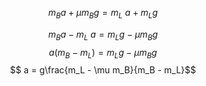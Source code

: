 <!-- $$\sum^n_{k=1}0.12~0.6^{k-1}=1$$
$$\iff 0.12 + 0.12*0.06+0.12*0.06^2+\cdots+0.12*0.06^n$$
$$\iff a_1\frac {k^n-1} {k-1}$$
$$\iff 0.12\frac {0.06^n-1} {0.06-1}$$
$$\frac {a_1}{1-k}$$

---

$$\Sigma F=ma$$

$$a: constant$$

$$\Sigma F = 30kn = 10\_000kg$$
$$\Sigma F = 30kn = 10\_000kg$$
$$300000kg*m/s^2=10\_000kg*a$$
$$3m/s^2=a$$

---

$$\Sigma F_t = 6000kg * 3m/s^2$$
$$\Sigma F_t = 18kn$$
$$\Sigma F = 5000kg * 3m/s^2$$
$$\Sigma F = 15kn$$
$$\Sigma F = 9kn$$

---

$$\Sigma F = S_B - R_B = ma$$
$$S_B = ma + R_B$$

$$S_L = m_La+m_Lg$$
--- -->

$$m_Ba + \mu m_B g = m_L~a+m_Lg$$

$$m_Ba - m_L~a = m_Lg - \mu m_B g$$
$$ a(m_B - m_L) = m_Lg - \mu m_B g$$
$$ a = g\frac{m_L - \mu m_B}{m_B - m_L}$$
